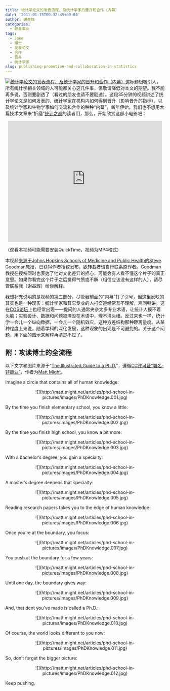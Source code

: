 ```yaml
---
title: 统计学论文的发表流程、及统计学家的晋升和合作（内幕）
date: '2011-01-15T00:32:45+00:00'
author: 谢益辉
categories:
  - 职业事业
tags:
  - Joke
  - 博士
  - 发表论文
  - 合作
  - 晋升
  - 统计学家
slug: publishing-promotion-and-collaboration-in-statistics
---
```


[![统计学论文的发表流程、及统计学家的晋升和合作（内幕）](https://cos.name/wp-content/uploads/2011/01/shapeimage_3.png "统计学论文的发表流程、及统计学家的晋升和合作（内幕）")](https://cos.name/?p=2831)这标题很吸引人，所有统计学相关领域的人可能都关心这几件事，但敬请降低对本文的期望。我不能再多说，否则要剧透了（看过的朋友也请不要剧透）。这段35分钟的视频讲述了统计学论文是如何发表的、统计学家在机构内如何得到晋升（影响晋升的指标），以及统计学家和生物学家如何交流和合作的种种“内幕”。新年伊始，我们也不想用大篇技术文章来“折磨”[统计之都](https://cos.name)的读者们，那么，开始欣赏这部小电影吧：

<p style="text-align: center;">
  <embed width="486" height="381" type="video/mp4" src="http://animation.r-forge.r-project.org/video/Getting-Ahead-in-Academia.mp4" />
</p>

（观看本视频可能需要安装QuickTime，视频为MP4格式）

本视频<a href="http://web.me.com/goodmanfamily1/Behind_the_tan_door/index.html" target="_blank">来源于Johns Hopkins Schools of Medicine and Public Health的Steve Goodman教授</a>，已获得作者授权发布。欲转载者请自行联系原作者。Goodman教授在授权同时也表达了他对文化差异的担心，可能会有人看不懂这个片子的真正意思。如果你看完这个片子之后觉得气愤或不解（相信应该没有这样的人），请尽管联系我（谢益辉）给你解释。

我想补充说明的是视频的第三部分，尽管我前面的“内幕”打了引号，但这里反映的其实也是一种现实：统计学家和其它专业的人打交道经常互不理解，鸡同鸭讲。这在[COS论坛](https://cos.name/cn/)上也经常出现——提问的人通常夹杂太多专业术语，让统计人摸不着头脑；实验设计、数据和问题被淹没在术语中，理不清头绪。反过来也一样，统计学一会儿一个纵向数据，一会儿一个随机效应，这种方差结构那种距离量度。从某种程度上来说，随着学科的深化发展，这种现象的出现是不可避免的。关于这个问题，用下面的图示来解释再清楚不过了。

## 附：攻读博士的全流程

以下文字和图片来源于“[The Illustrated Guide to a Ph.D.](http://matt.might.net/articles/phd-school-in-pictures/)”，遵循[CC许可证“署名-非商业”](http://creativecommons.org/licenses/by-nc/2.5/)，作者为[Matt Might](http://matt.might.net/)。

Imagine a circle that contains all of human knowledge:

<p style="text-align: center;">
  ![](http://matt.might.net/articles/phd-school-in-pictures/images/PhDKnowledge.001.jpg)
</p>

By the time you finish elementary school, you know a little:

<p style="text-align: center;">
  ![](http://matt.might.net/articles/phd-school-in-pictures/images/PhDKnowledge.002.jpg)
</p>

By the time you finish high school, you know a bit more:

<p style="text-align: center;">
  ![](http://matt.might.net/articles/phd-school-in-pictures/images/PhDKnowledge.003.jpg)
</p>

With a bachelor’s degree, you gain a specialty:

<p style="text-align: center;">
  ![](http://matt.might.net/articles/phd-school-in-pictures/images/PhDKnowledge.004.jpg)
</p>

A master’s degree deepens that specialty:

<p style="text-align: center;">
  ![](http://matt.might.net/articles/phd-school-in-pictures/images/PhDKnowledge.005.jpg)
</p>

Reading research papers takes you to the edge of human knowledge:

<p style="text-align: center;">
  ![](http://matt.might.net/articles/phd-school-in-pictures/images/PhDKnowledge.006.jpg)
</p>

Once you’re at the boundary, you focus:

<p style="text-align: center;">
  ![](http://matt.might.net/articles/phd-school-in-pictures/images/PhDKnowledge.007.jpg)
</p>

You push at the boundary for a few years:

<p style="text-align: center;">
  ![](http://matt.might.net/articles/phd-school-in-pictures/images/PhDKnowledge.008.jpg)
</p>

Until one day, the boundary gives way:

<p style="text-align: center;">
  ![](http://matt.might.net/articles/phd-school-in-pictures/images/PhDKnowledge.009.jpg)
</p>

And, that dent you’ve made is called a Ph.D.:

<p style="text-align: center;">
  ![](http://matt.might.net/articles/phd-school-in-pictures/images/PhDKnowledge.010.jpg)
</p>

Of course, the world looks different to you now:

<p style="text-align: center;">
  ![](http://matt.might.net/articles/phd-school-in-pictures/images/PhDKnowledge.011.jpg)
</p>

So, don’t forget the bigger picture:

<p style="text-align: center;">
  ![](http://matt.might.net/articles/phd-school-in-pictures/images/PhDKnowledge.012.jpg)
</p>

Keep pushing.
